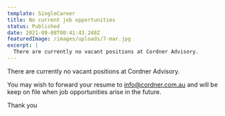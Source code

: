```yaml
---
template: SingleCareer
title: No current job opportunities
status: Published
date: 2021-09-08T00:41:43.248Z
featuredImage: /images/uploads/7-mar.jpg
excerpt: |
  There are currently no vacant positions at Cordner Advisory.
---
```

There are currently no vacant positions at Cordner Advisory.

You may wish to forward your resume to info@cordner.com.au and will be keep on file when job opportunities arise in the future.

Thank you